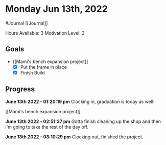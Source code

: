 # Monday Jun 13th, 2022
#Journal [[Journal]]

Hours Available: 3
Motivation Level: 2

## Goals
- [[Mami's bench expansion project]]
	- [x] Put the frame in place
	- [x] Finish Build

## Progress
**June 13th 2022 - 01:20:19 pm** 
Clocking in, graduation is today as well!

[[Mami's bench expansion project]]

**June 13th 2022 - 02:51:37 pm** 
Gotta finish cleaning up the shop and then i'm going to take the rest of the day off.

**June 13th 2022 - 03:10:29 pm** 
Clocking out, finished the project.